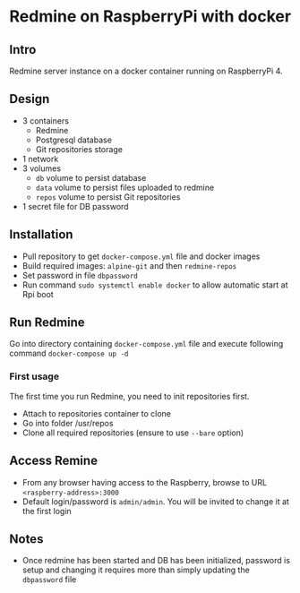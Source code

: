 # Redmine on RaspberryPi with docker
## Intro
Redmine server instance on a docker container running on RaspberryPi 4.
## Design
* 3 containers
  * Redmine
  * Postgresql database
  * Git repositories storage
* 1 network
* 3 volumes
  * `db` volume to persist database
  * `data` volume to persist files uploaded to redmine
  * `repos` volume to persist Git repositories
* 1 secret file for DB password

## Installation
* Pull repository to get `docker-compose.yml` file and docker images
* Build required images: `alpine-git` and then `redmine-repos`
* Set password in file `dbpassword`
* Run command `sudo systemctl enable docker` to allow automatic start at Rpi boot

## Run Redmine
Go into directory containing `docker-compose.yml` file and execute following command
```docker-compose up -d```

### First usage
The first time you run Redmine, you need to init repositories first.
* Attach to repositories container to clone
* Go into folder /usr/repos
* Clone all required repositories (ensure to use `--bare` option)

## Access Remine
* From any browser having access to the Raspberry, browse to  URL `<raspberry-address>:3000`
* Default login/password is `admin/admin`. You will be invited to change it at the first login


## Notes
* Once redmine has been started and DB has been initialized, password is setup and changing it requires more than simply updating the `dbpassword` file

